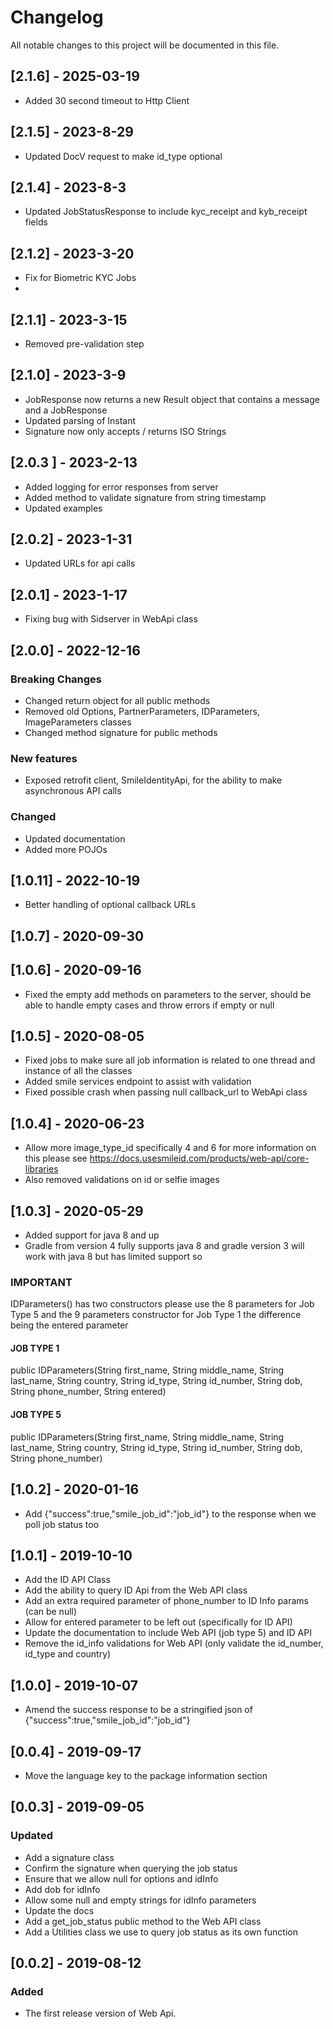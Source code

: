 # Changelog
All notable changes to this project will be documented in this file.

## [2.1.6] - 2025-03-19
* Added 30 second timeout to Http Client

## [2.1.5] - 2023-8-29
* Updated DocV request to make id_type optional

## [2.1.4] - 2023-8-3
* Updated JobStatusResponse to include kyc_receipt and kyb_receipt fields 

## [2.1.2] - 2023-3-20
* Fix for Biometric KYC Jobs
* 
## [2.1.1] - 2023-3-15
* Removed pre-validation step

## [2.1.0] - 2023-3-9
* JobResponse now returns a new Result object that contains a message and a JobResponse
* Updated parsing of Instant
* Signature now only accepts / returns ISO Strings

## [2.0.3 ] - 2023-2-13
* Added logging for error responses from server
* Added method to validate signature from string timestamp
* Updated examples

## [2.0.2] - 2023-1-31
* Updated URLs for api calls

## [2.0.1] - 2023-1-17
* Fixing bug with Sidserver in WebApi class

## [2.0.0] - 2022-12-16
### Breaking Changes
* Changed return object for all public methods
* Removed old Options, PartnerParameters, IDParameters, ImageParameters classes
* Changed method signature for public methods
### New features
* Exposed retrofit client, SmileIdentityApi, for the ability to make asynchronous API calls
### Changed
* Updated documentation
* Added more POJOs

## [1.0.11] - 2022-10-19
* Better handling of optional callback URLs

## [1.0.7] - 2020-09-30

## [1.0.6] - 2020-09-16
* Fixed the empty  add methods on parameters to the server, should be able to handle empty cases and throw errors if empty or  null

## [1.0.5] - 2020-08-05
* Fixed jobs to make sure all job information is related to one thread and instance of all the classes
* Added smile services endpoint to assist with validation
* Fixed possible crash when  passing null callback_url to WebApi  class

## [1.0.4] - 2020-06-23
* Allow more image_type_id specifically 4 and 6 for more information on this please see https://docs.usesmileid.com/products/web-api/core-libraries
* Also removed validations on id or selfie images

## [1.0.3] - 2020-05-29
* Added support for java 8 and up
* Gradle from version 4 fully supports java 8 and gradle version 3 will work with java 8 but has limited support so
###  IMPORTANT
IDParameters() has two constructors please use the 8 parameters for Job Type 5 and  the 9 parameters constructor for Job Type 1
the difference being the entered parameter

####  JOB TYPE 1
public IDParameters(String first_name, String middle_name, String last_name, String country, String id_type, String id_number, String dob, String phone_number, String entered)

#### JOB TYPE 5
public IDParameters(String first_name, String middle_name, String last_name, String country, String id_type, String id_number, String dob, String phone_number)

## [1.0.2] - 2020-01-16
* Add {"success":true,"smile_job_id":"job_id"} to the response when we poll job status too

## [1.0.1] - 2019-10-10
* Add the ID API Class
* Add the ability to query ID Api from the Web API class
* Add an extra required parameter of phone_number to ID Info params (can be null)
* Allow for entered parameter to be left out (specifically for ID API)
* Update the documentation to include Web API (job type 5) and ID API
* Remove the id_info validations for Web API (only validate the id_number, id_type and country)

## [1.0.0] - 2019-10-07
* Amend the success response to be a stringified json of {"success":true,"smile_job_id":"job_id"}

## [0.0.4] - 2019-09-17
* Move the language key to the package information section

## [0.0.3] - 2019-09-05
### Updated
* Add a signature class
* Confirm the signature when querying the job status
* Ensure that we allow null for options and idInfo
* Add dob for idInfo
* Allow some null and empty strings for idInfo parameters
* Update the docs
* Add a get_job_status public method to the Web API class
* Add a Utilities class we use to query job status as its own function

## [0.0.2] - 2019-08-12
### Added
* The first release version of Web Api.
